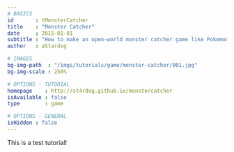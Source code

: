 ```yaml
---
# BASICS
id       : tMonsterCatcher
title    : "Monster Catcher"
date     : 2015-01-01
subtitle : "How to make an open-world monster catcher game like Pokemon!"
author   : aStardog

# IMAGES
bg-img-path  : "/imgs/tutorials/game/monster-catcher/001.jpg"
bg-img-scale : 250%

# OPTIONS - TUTORIAL
homepage    : http://st4rdog.github.io/monstercatcher
isAvailable : false
type        : game

# OPTIONS - GENERAL
isHidden : false
---
```


This is a test tutorial!